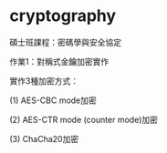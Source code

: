 # cryptography
碩士班課程：密碼學與安全協定

作業1：對稱式金鑰加密實作

實作3種加密方式：

(1) AES-CBC mode加密

(2) AES-CTR mode (counter mode)加密

(3) ChaCha20加密
